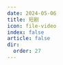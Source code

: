 ```yaml
---
date: 2024-05-06
title: 短剧
icon: file-video
index: false
article: false
dir:
  order: 27
---
```


<Catalog />

